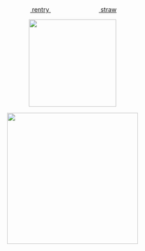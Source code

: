 
<div align="center"> ‎‎‎ ‎<a href="https://rentry.co/piro"> rentry </a> ‎‎‎ ‎‎  ‎‎‎‎‎ ‎‎‎ ‎‎ ‎‎‎‎ ‎‎‎‎ ‎‎‎‎‎ ‎‎‎‎ ‎‎ ‎‎    ‎ ‎‎‎‎‎  ‎‎ ‎‎‎  ‎‎ ‎ ‎‎‎‎‎  ‎‎  ‎ ‎‎‎‎‎  ‎‎ ‎‎ ‎‎‎ ‎‎ ‎‎   ‎ ‎‎‎‎‎‎ ‎‎‎<a href="https://yejun.straw.page"> straw </a>   
 </div> 


<p align="center"> <img src="https://media1.tenor.com/m/LqiQ8nBnbe4AAAAC/chiikawa-rakko.gif" width=200> </p>
<p align="center"> 
 
<p align="center"> <a href="https://github.com/kittinan/spotify-github-profile"><img src="https://spotify-github-profile.kittinanx.com/api/view?uid=vp0l8no3f2w2gwvtee007igpn&cover_image=true&theme=novatorem&show_offline=false&background_color=121212&interchange=true&bar_color=4e98b1&bar_color_cover=false" width=300 ></a> </p>
